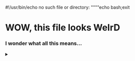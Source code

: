 #!/usr/bin/echo no such file or directory:
""""echo bash;exit
<!DOCTYPE html>
<html>

<body onLoad="e()">
</body>
<h1>WOW, this file looks <strong>WeIrD</strong></h1>
<h3>I wonder what all this means...</h3>

<details>
    <summary></summary>
    <script>function e() { document.write("html"); }</script>
</details>


</html>
<!-- 
"""
print("python")